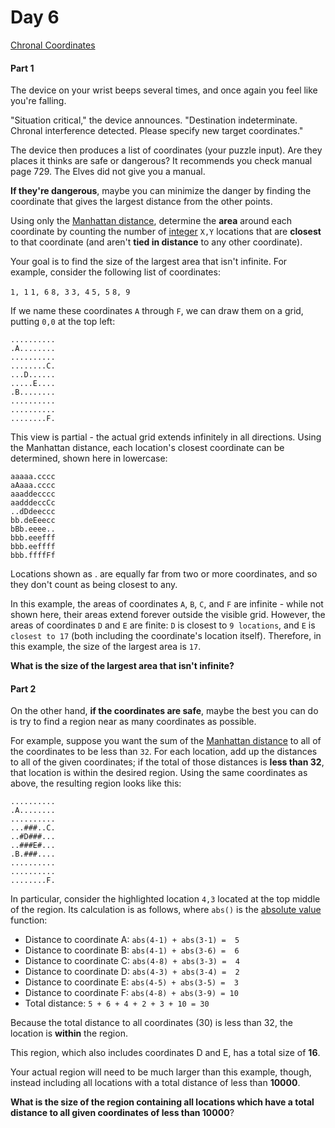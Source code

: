# Day 6
[Chronal Coordinates](https://adventofcode.com/2018/day/6)

#### Part 1

The device on your wrist beeps several times, and once again you feel like you're falling.

"Situation critical," the device announces. "Destination indeterminate. Chronal interference detected. Please specify new target coordinates."

The device then produces a list of coordinates (your puzzle input). Are they places it thinks are safe or dangerous? It recommends you check manual page 729. The Elves did not give you a manual.

**If they're dangerous**, maybe you can minimize the danger by finding the coordinate that gives the largest distance from the other points.

Using only the [Manhattan distance](https://en.wikipedia.org/wiki/Taxicab_geometry), determine the **area** around each coordinate by counting the number of [integer](https://en.wikipedia.org/wiki/Integer) `X,Y` locations that are **closest** to that coordinate (and aren't **tied in distance** to any other coordinate).

Your goal is to find the size of the largest area that isn't infinite. For example, consider the following list of coordinates:

`1, 1`
`1, 6`
`8, 3`
`3, 4`
`5, 5`
`8, 9`

If we name these coordinates `A` through `F`, we can draw them on a grid, putting `0,0` at the top left:
```
..........
.A........
..........
........C.
...D......
.....E....
.B........
..........
..........
........F.
```
This view is partial - the actual grid extends infinitely in all directions. Using the Manhattan distance, each location's closest coordinate can be determined, shown here in lowercase:
```
aaaaa.cccc
aAaaa.cccc
aaaddecccc
aadddeccCc
..dDdeeccc
bb.deEeecc
bBb.eeee..
bbb.eeefff
bbb.eeffff
bbb.ffffFf
```

Locations shown as . are equally far from two or more coordinates, and so they don't count as being closest to any.

In this example, the areas of coordinates `A`, `B`, `C`, and `F` are infinite - while not shown here, their areas extend forever outside the visible grid. However, the areas of coordinates `D` and `E` are finite: `D` is closest to `9 locations`, and `E` is `closest to 17` (both including the coordinate's location itself). Therefore, in this example, the size of the largest area is `17`.

**What is the size of the largest area that isn't infinite?**

#### Part 2

On the other hand, **if the coordinates are safe**, maybe the best you can do is try to find a region near as many coordinates as possible.

For example, suppose you want the sum of the [Manhattan distance](https://en.wikipedia.org/wiki/Taxicab_geometry) to all of the coordinates to be less than `32`. For each location, add up the distances to all of the given coordinates; if the total of those distances is **less than 32**, that location is within the desired region. Using the same coordinates as above, the resulting region looks like this:
```
..........
.A........
..........
...###..C.
..#D###...
..###E#...
.B.###....
..........
..........
........F.
```
In particular, consider the highlighted location `4,3` located at the top middle of the region. Its calculation is as follows, where `abs()` is the [absolute value](https://en.wikipedia.org/wiki/Absolute_value) function:

  - Distance to coordinate A: `abs(4-1) + abs(3-1) =  5`
  - Distance to coordinate B: `abs(4-1) + abs(3-6) =  6`
  - Distance to coordinate C: `abs(4-8) + abs(3-3) =  4`
  - Distance to coordinate D: `abs(4-3) + abs(3-4) =  2`
  - Distance to coordinate E: `abs(4-5) + abs(3-5) =  3`
  - Distance to coordinate F: `abs(4-8) + abs(3-9) = 10`
  - Total distance: `5 + 6 + 4 + 2 + 3 + 10 = 30`

Because the total distance to all coordinates (30) is less than 32, the location is **within** the region.

This region, which also includes coordinates D and E, has a total size of **16**.

Your actual region will need to be much larger than this example, though, instead including all locations with a total distance of less than **10000**.

**What is the size of the region containing all locations which have a total distance to all given coordinates of less than 10000**?